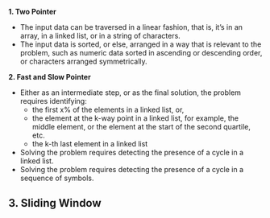 **1. Two Pointer**
  - The input data can be traversed in a linear fashion, that is, it’s in an array, in a linked list, or in a string of characters.
  - The input data is sorted, or else, arranged in a way that is relevant to the problem, such as numeric data sorted in ascending or descending order, or characters arranged symmetrically.

  
**2. Fast and Slow Pointer**
  - Either as an intermediate step, or as the final solution, the problem requires identifying:
     - the first x% of the elements in a linked list, or,
     - the element at the k-way point in a linked list, for example, the middle element, or the element at the start of the second quartile, etc.
     - the k-th last element in a linked list
  - Solving the problem requires detecting the presence of a cycle in a linked list.
  - Solving the problem requires detecting the presence of a cycle in a sequence of symbols.

   
**3. Sliding Window**
  - 
